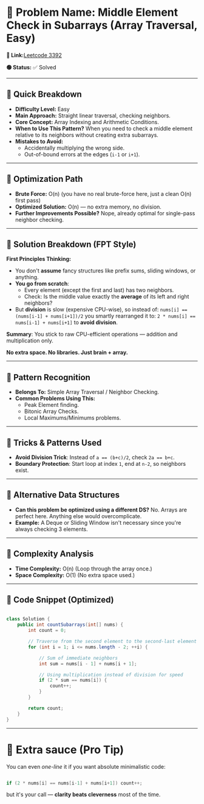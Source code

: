 # 🔹 Problem Name: **Middle Element Check in Subarrays** (Array Traversal, Easy)

**🔗 Link:**[Leetcode 3392](https://leetcode.com/problems/count-subarrays-of-length-three-with-a-condition/description/?envType=daily-question&envId=2025-04-27)

**🟢 Status:** ✅ Solved

---

## 🔹 Quick Breakdown

* **Difficulty Level:** Easy
* **Main Approach:** Straight linear traversal, checking neighbors.
* **Core Concept:** Array Indexing and Arithmetic Conditions.
* **When to Use This Pattern?** When you need to check a middle element relative to its neighbors without creating extra subarrays.
* **Mistakes to Avoid:**
  * Accidentally multiplying the wrong side.
  * Out-of-bound errors at the edges (`i-1` or `i+1`).

---

## 🔹 Optimization Path

* **Brute Force:** O(n) (you have no real brute-force here, just a clean O(n) first pass)
* **Optimized Solution:** O(n) — no extra memory, no division.
* **Further Improvements Possible?** Nope, already optimal for single-pass neighbor checking.

---

## 🔹 Solution Breakdown (FPT Style)

**First Principles Thinking:**

* You don't **assume** fancy structures like prefix sums, sliding windows, or anything.
* **You go from scratch**:
  * Every element (except the first and last) has two neighbors.
  * Check: Is the middle value exactly the **average** of its left and right neighbors?
* But **division** is slow (expensive CPU-wise), so instead of: `nums[i] == (nums[i-1] + nums[i+1])/2` you smartly rearranged it to: `2 * nums[i] == nums[i-1] + nums[i+1]` to **avoid division**.

**Summary**: You stick to raw CPU-efficient operations — addition and multiplication only.

**No extra space. No libraries. Just brain + array.**

---

## 🔹 Pattern Recognition

* **Belongs To:** Simple Array Traversal / Neighbor Checking.
* **Common Problems Using This:**
  * Peak Element finding.
  * Bitonic Array Checks.
  * Local Maximums/Minimums problems.

---

## 🔹 Tricks & Patterns Used

* **Avoid Division Trick**: Instead of `a == (b+c)/2`, check `2a == b+c`.
* **Boundary Protection**: Start loop at index `1`, end at `n-2`, so neighbors exist.

---

## 🔹 Alternative Data Structures

* **Can this problem be optimized using a different DS?**
  No. Arrays are perfect here. Anything else would overcomplicate.
* **Example:** A Deque or Sliding Window isn't necessary since you're always checking 3 elements.

---

## 🔹 Complexity Analysis

* **Time Complexity:** O(n)
  (Loop through the array once.)
* **Space Complexity:** O(1)
  (No extra space used.)

---

## 🔹 Code Snippet (Optimized)

```java

class Solution {
    public int countSubarrays(int[] nums) {
        int count = 0;

        // Traverse from the second element to the second-last element
        for (int i = 1; i <= nums.length - 2; ++i) {

            // Sum of immediate neighbors
            int sum = nums[i - 1] + nums[i + 1];

            // Using multiplication instead of division for speed
            if (2 * sum == nums[i]) {
                count++;
            }
        }

        return count;
    }
}

```

---

# 🌟 **Extra sauce (Pro Tip)**

You can even *one-line* it if you want absolute minimalistic code:

```java

if (2 * nums[i] == nums[i-1] + nums[i+1]) count++;

```

but it's your call — **clarity beats cleverness** most of the time.
